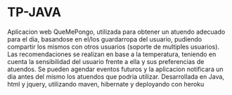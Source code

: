 # TP-JAVA
Aplicacion web QueMePongo, utilizada para obtener un atuendo adecuado para el dia, basandose en el/los guardarropa del usuario, pudiendo compartir los mismos con otros usuarios (soporte de multiples usuarios).
Las recomendaciones se realizan en base a la temperatura, teniendo en cuenta la sensibilidad del usuario frente a ella y sus preferencias de atuendos.
Se pueden agendar eventos futuros y la aplicacion notificara un dia antes del mismo los atuendos que podria utilizar.
Desarrollada en Java, html y jquery, utilizando maven, hibernate y deployando con heroku
